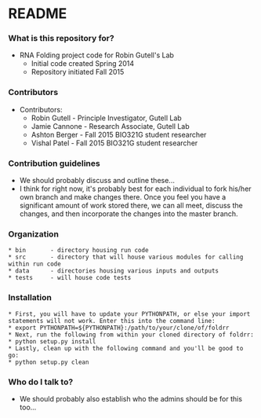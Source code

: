 # README #

### What is this repository for? ###

* RNA Folding project code for Robin Gutell's Lab
	* Initial code created Spring 2014
	* Repository initiated Fall 2015

### Contributors ###

* Contributors:
	* Robin Gutell		- Principle Investigator, Gutell Lab
	* Jamie Cannone		- Research Associate, Gutell Lab
	* Ashton Berger		- Fall 2015 BIO321G student researcher
	* Vishal Patel		- Fall 2015 BIO321G student researcher

### Contribution guidelines ###

* We should probably discuss and outline these...
* I think for right now, it's probably best for each individual to fork his/her own branch and make changes there. Once you feel you have a significant amount of work stored there, we can all meet, discuss the changes, and then incorporate the changes into the master branch.

### Organization ###
	* bin		- directory housing run code
	* src		- directory that will house various modules for calling within run code
	* data		- directories housing various inputs and outputs 
	* tests		- will house code tests

### Installation ###
	* First, you will have to update your PYTHONPATH, or else your import statements will not work. Enter this into the command line:
	* export PYTHONPATH=${PYTHONPATH}:/path/to/your/clone/of/foldrr
	* Next, run the following from within your cloned directory of foldrr:
	* python setup.py install
	* Lastly, clean up with the following command and you'll be good to go:
	* python setup.py clean

### Who do I talk to? ###

* We should probably also establish who the admins should be for this too...